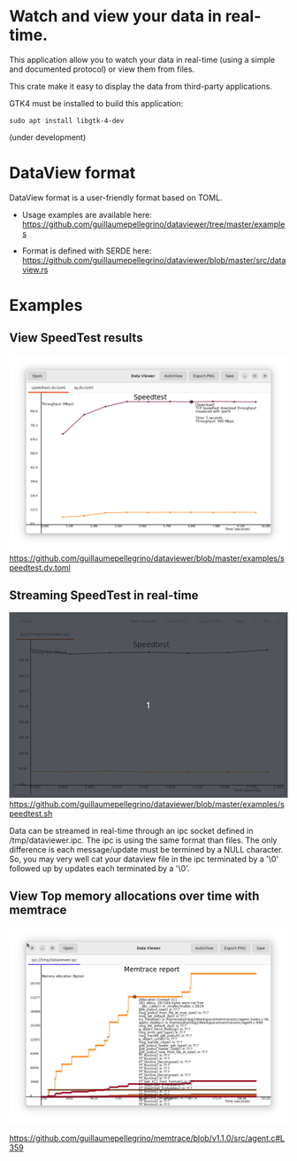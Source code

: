 
# Watch and view your data in real-time.
This application allow you to watch your data in real-time (using a simple and documented protocol) or view them from files.

This crate make it easy to display the data from third-party applications.

GTK4 must be installed to build this application:
```
sudo apt install libgtk-4-dev
```


(under development)


# DataView format
DataView format is a user-friendly format based on TOML.

- Usage examples are available here:
https://github.com/guillaumepellegrino/dataviewer/tree/master/examples

- Format is defined with SERDE here:
https://github.com/guillaumepellegrino/dataviewer/blob/master/src/dataview.rs

# Examples
## View SpeedTest results
![alt text](https://github.com/guillaumepellegrino/dataviewer/blob/master/images/DataViewerSpeedTest.png)
https://github.com/guillaumepellegrino/dataviewer/blob/master/examples/speedtest.dv.toml

## Streaming SpeedTest in real-time

![alt text](https://github.com/guillaumepellegrino/dataviewer/blob/master/images/WatchSpeedTest.gif)
https://github.com/guillaumepellegrino/dataviewer/blob/master/examples/speedtest.sh

Data can be streamed in real-time through an ipc socket defined in /tmp/dataviewer.ipc.
The ipc is using the same format than files. The only difference is each message/update must be termined by a NULL character.
So, you may very well cat your dataview file in the ipc terminated by a '\0' followed up by updates each terminated by a '\0'.

## View Top memory allocations over time with memtrace
![alt text](https://github.com/guillaumepellegrino/dataviewer/blob/master/images/DataViewerMemtrace.png)

https://github.com/guillaumepellegrino/memtrace/blob/v1.1.0/src/agent.c#L359
